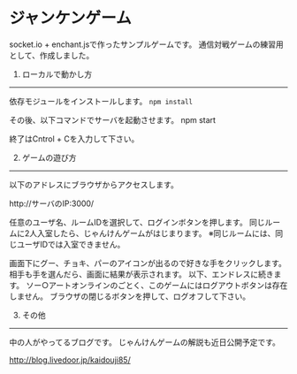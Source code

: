 ジャンケンゲーム
======
socket.io + enchant.jsで作ったサンプルゲームです。
通信対戦ゲームの練習用として、作成しました。


1. ローカルで動かし方
---------------------
依存モジュールをインストールします。
`npm install`

その後、以下コマンドでサーバを起動させます。
npm start


終了はCntrol + Cを入力して下さい。


2. ゲームの遊び方
-----------------
以下のアドレスにブラウザからアクセスします。

http://サーバのIP:3000/

任意のユーザ名、ルームIDを選択して、ログインボタンを押します。
同じルームに2人入室したら、じゃんけんゲームがはじまります。
※同じルームには、同じユーザIDでは入室できません。

画面下にグー、チョキ、パーのアイコンが出るので好きな手をクリックします。
相手も手を選んだら、画面に結果が表示されます。
以下、エンドレスに続きます。
ソー○アートオンラインのごとく、このゲームにはログアウトボタンは存在しません。
ブラウザの閉じるボタンを押して、ログオフして下さい。


3. その他
---------
中の人がやってるブログです。
じゃんけんゲームの解説も近日公開予定です。

http://blog.livedoor.jp/kaidouji85/
